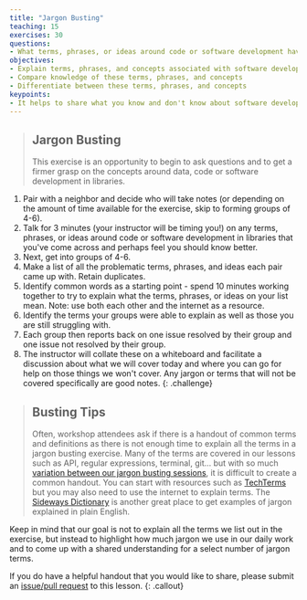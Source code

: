 ```yaml
---
title: "Jargon Busting"
teaching: 15
exercises: 30
questions:
- What terms, phrases, or ideas around code or software development have you come across and feel you should know better?
objectives:
- Explain terms, phrases, and concepts associated with software development in libraries
- Compare knowledge of these terms, phrases, and concepts
- Differentiate between these terms, phrases, and concepts
keypoints:
- It helps to share what you know and don't know about software development and data science jargon
---
```


> ## Jargon Busting
>
> This exercise is an opportunity to begin to ask questions and to get a firmer grasp on the concepts around data, code or software development in libraries.
>
1. Pair with a neighbor and decide who will take notes (or depending on the amount of time available for the exercise, skip to forming groups of 4-6). 
1. Talk for 3 minutes (your instructor will be timing you!) on any terms, phrases, or ideas around code or software development in libraries that you've come across and perhaps feel you should know better.
1. Next, get into groups of 4-6.
1. Make a list of all the problematic terms, phrases, and ideas each pair came up with. Retain duplicates.
1. Identify common words as a starting point - spend 10 minutes working together to try to explain what the terms, phrases, or ideas on your list mean.  Note: use both each other and the internet as a resource.
1. Identify the terms your groups were able to explain as well as those you are still struggling with.
1. Each group then reports back on one issue resolved by their group and one issue not resolved by their group.
1. The instructor will collate these on a whiteboard and facilitate a discussion about what we will cover today and where you can go for help on those things we won't cover. Any jargon or terms that will not be covered specifically are good notes.
{: .challenge}


> ## Busting Tips
>
> Often, workshop attendees ask if there is a handout of common terms and definitions as there is not enough time to explain all the terms in a jargon busting exercise. Many of the terms are covered in our lessons such as API, regular expressions, terminal, git... but with so much [variation between our jargon busting sessions](https://twitter.com/search?q=jargon%20libcarpentry&src=typed_query&f=live), it is difficult to create a common handout. You can start with resources such as [TechTerms](https://techterms.com/category/technical) but you may also need to use the internet to explain terms. The [Sideways Dictionary](https://sidewaysdictionary.com) is another great place to get examples of jargon explained in plain English.  
>
>
Keep in mind that our goal is not to explain all the terms we list out in the exercise, but instead to highlight how much jargon we use in our daily work and to come up with a shared understanding for a select number of jargon terms. 
>
>
If you do have a helpful handout that you would like to share, please submit an [issue/pull request](https://github.com/LibraryCarpentry/lc-data-intro) to this lesson. 
{: .callout}
